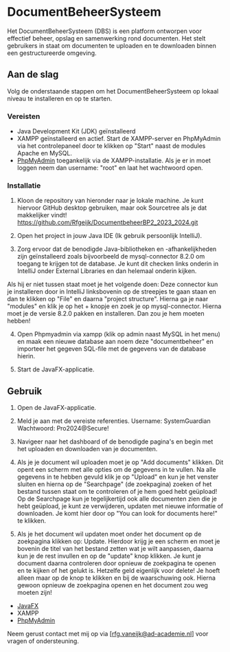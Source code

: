 # DocumentBeheerSysteem

Het DocumentBeheerSysteem (DBS) is een platform ontworpen voor effectief beheer, opslag en samenwerking rond documenten. Het stelt gebruikers in staat om documenten te uploaden en te downloaden binnen een gestructureerde omgeving.

## Aan de slag

Volg de onderstaande stappen om het DocumentBeheerSysteem op lokaal niveau te installeren en op te starten.

### Vereisten

-   Java Development Kit (JDK) geïnstalleerd
-   XAMPP geïnstalleerd en actief. Start de XAMPP-server en PhpMyAdmin via het controlepaneel door te klikken op "Start" naast de modules Apache en MySQL.
-   [PhpMyAdmin](https://www.phpmyadmin.net/) toegankelijk via de XAMPP-installatie. Als je er in moet loggen neem dan username: "root" en laat het wachtwoord open.

### Installatie

1.  Kloon de repository van hieronder naar je lokale machine. Je kunt hiervoor GitHub desktop gebruiken, maar ook Sourcetree als je dat makkelijker vindt!
     https://github.com/Rfgeijk/DocumentbeheerBP2_2023_2024.git
    
2.  Open het project in jouw Java IDE (Ik gebruik persoonlijk IntelliJ).
    
3.  Zorg ervoor dat de benodigde Java-bibliotheken en -afhankelijkheden zijn geïnstalleerd zoals bijvoorbeeld de mysql-connector 8.2.0 om toegang te krijgen tot de database. Je kunt dit checken links onderin in IntelliJ onder External Libraries en dan helemaal onderin kijken.

Als hij er niet tussen staat moet je het volgende doen: 
	Deze connector kun je installeren door in IntelliJ linksbovenin op de streepjes te gaan staan en
	dan te klikken op "File" en daarna "project structure". Hierna ga je naar "modules" en klik je op
	het + knopje en zoek je op mysql-connector. Hierna moet je de versie 8.2.0 pakken en
	installeren. Dan zou je hem moeten hebben!
	
4.	Open Phpmyadmin via xampp (klik op admin naast MySQL in het menu) en maak een nieuwe database aan  noem deze "documentbeheer" en importeer het gegeven SQL-file met de gegevens van de database hierin.
    
5.  Start de JavaFX-applicatie.
    

## Gebruik

1.  Open de JavaFX-applicatie.
    
2.  Meld je aan met de vereiste referenties.
	 Username: SystemGuardian
	 Wachtwoord: Pro2024@Secure!
    
3.  Navigeer naar het dashboard of de benodigde pagina's en begin met het uploaden en downloaden van je documenten.

4. Als je je document wil uploaden moet je op "Add documents" klikken. Dit opent een scherm met alle opties om de gegevens in te vullen. Na alle gegevens in te hebben gevuld klik je op "Upload" en kun je het venster sluiten en hierna op de "Searchpage" (de zoekpagina) zoeken of het bestand tussen staat om te controleren of je hem goed hebt geüpload! Op de Searchpage kun je tegelijkertijd ook alle documenten zien die je hebt geüpload, je kunt ze verwijderen, updaten met nieuwe informatie of downloaden. Je komt hier door op "You can look for documents here!" te klikken. 
5.  Als je het document wil updaten moet onder het document op de zoekpagina klikken op: Update. Hierdoor krijg je een scherm en moet je bovenin de titel van het bestand zetten wat je wilt aanpassen, daarna kun je de rest invullen en op de "update" knop klikken. Je kunt je document daarna controleren door opnieuw de zoekpagina te openen en te kijken of het gelukt is. Hetzelfe geld eigenlijk voor delete! Je hoeft alleen maar op de knop te klikken en bij de waarschuwing ook. Hierna gewoon opnieuw de zoekpagina openen en het document zou weg moeten zijn!
   


-   [JavaFX](https://openjfx.io/)
-   XAMPP
-   [PhpMyAdmin](https://www.phpmyadmin.net/)

Neem gerust contact met mij op via [rfg.vaneijk@ad-academie.nl] voor vragen of ondersteuning.
